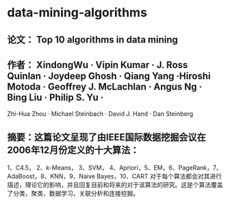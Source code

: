 # data-mining-algorithms
## 论文： Top 10 algorithms in data mining 
## 作者： XindongWu · Vipin Kumar · J. Ross Quinlan · Joydeep Ghosh · Qiang Yang ·Hiroshi Motoda · Geoffrey J. McLachlan · Angus Ng · Bing Liu · Philip S. Yu · 
Zhi-Hua Zhou · Michael Steinbach · David J. Hand · Dan Steinberg
## 摘要：这篇论文呈现了由IEEE国际数据挖掘会议在2006年12月份定义的十大算法：
1、C4.5， 2、k-Means， 3、SVM， 4、Apriori，5、EM，6、PageRank，7、AdaBoost，8、KNN，9、Naive Bayes，10、CART 
对于每个算法都会对其进行描述，理论它的影响，并且回复目前和将来的对于该算法的研究。这是个算法覆盖了分类，聚类，数据学习，关联分析和连接挖掘。
